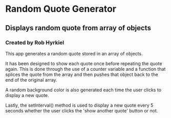 <h1> Random Quote Generator </h1>
<h2>Displays random quote from array of objects</h2>

<h3>Created by Rob Hyrkiel</h3>

<p>This app generates a random quote stored in an array of objects.</p>
<p>It has been designed to show each quote once before repeating the quote again. This is done through the use of a counter variable and a function that splices the quote from the array and then pushes that object back to the end of the original array.</p>
<p>A random background color is also generated each time the user clicks to display a new quote.</p>
<p>Lastly, the setInterval() method is used to display a new quote every 5 seconds whether the user clicks the 'show another quote' button or not.</p>
